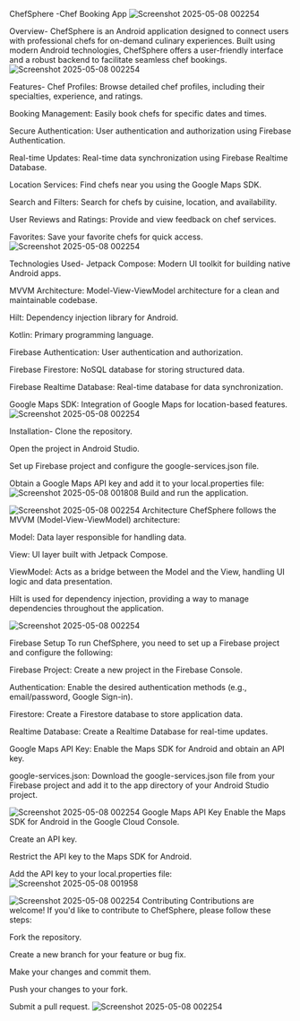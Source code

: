ChefSphere -Chef Booking App
![Screenshot 2025-05-08 002254](https://github.com/user-attachments/assets/3e1f8845-a4bd-4652-a6e2-78f2b33c1b02)


Overview-
ChefSphere is an Android application designed to connect users with professional chefs for on-demand culinary experiences. Built using modern Android technologies, ChefSphere offers a user-friendly interface and a robust backend to facilitate seamless chef bookings.
![Screenshot 2025-05-08 002254](https://github.com/user-attachments/assets/f312cdac-5c2f-4df9-9616-6ec9383e988a)

Features-
Chef Profiles: Browse detailed chef profiles, including their specialties, experience, and ratings.

Booking Management: Easily book chefs for specific dates and times.

Secure Authentication: User authentication and authorization using Firebase Authentication.

Real-time Updates: Real-time data synchronization using Firebase Realtime Database.

Location Services: Find chefs near you using the Google Maps SDK.

Search and Filters: Search for chefs by cuisine, location, and availability.

User Reviews and Ratings: Provide and view feedback on chef services.

Favorites: Save your favorite chefs for quick access.
![Screenshot 2025-05-08 002254](https://github.com/user-attachments/assets/3e1f8845-a4bd-4652-a6e2-78f2b33c1b02)



Technologies Used-
Jetpack Compose: Modern UI toolkit for building native Android apps.

MVVM Architecture: Model-View-ViewModel architecture for a clean and maintainable codebase.

Hilt: Dependency injection library for Android.

Kotlin: Primary programming language.

Firebase Authentication: User authentication and authorization.

Firebase Firestore: NoSQL database for storing structured data.

Firebase Realtime Database: Real-time database for data synchronization.

Google Maps SDK: Integration of Google Maps for location-based features.
![Screenshot 2025-05-08 002254](https://github.com/user-attachments/assets/3e1f8845-a4bd-4652-a6e2-78f2b33c1b02)


Installation-
Clone the repository.

Open the project in Android Studio.

Set up Firebase project and configure the google-services.json file.

Obtain a Google Maps API key and add it to your local.properties file:
![Screenshot 2025-05-08 001808](https://github.com/user-attachments/assets/f1d4fcb7-963a-4501-8479-b0c964fe6c85)
Build and run the application.


![Screenshot 2025-05-08 002254](https://github.com/user-attachments/assets/3e1f8845-a4bd-4652-a6e2-78f2b33c1b02)
Architecture
ChefSphere follows the MVVM (Model-View-ViewModel) architecture:

Model: Data layer responsible for handling data.

View: UI layer built with Jetpack Compose.

ViewModel: Acts as a bridge between the Model and the View, handling UI logic and data presentation.

Hilt is used for dependency injection, providing a way to manage dependencies throughout the application.

![Screenshot 2025-05-08 002254](https://github.com/user-attachments/assets/3e1f8845-a4bd-4652-a6e2-78f2b33c1b02)

Firebase Setup
To run ChefSphere, you need to set up a Firebase project and configure the following:

Firebase Project: Create a new project in the Firebase Console.

Authentication: Enable the desired authentication methods (e.g., email/password, Google Sign-in).

Firestore: Create a Firestore database to store application data.

Realtime Database: Create a Realtime Database for real-time updates.

Google Maps API Key: Enable the Maps SDK for Android and obtain an API key.

google-services.json: Download the google-services.json file from your Firebase project and add it to the app directory of your Android Studio project.

![Screenshot 2025-05-08 002254](https://github.com/user-attachments/assets/3e1f8845-a4bd-4652-a6e2-78f2b33c1b02)
Google Maps API Key
Enable the Maps SDK for Android in the Google Cloud Console.

Create an API key.

Restrict the API key to the Maps SDK for Android.

Add the API key to your local.properties file:![Screenshot 2025-05-08 001958](https://github.com/user-attachments/assets/fbc6e508-4b16-41ca-a72a-1685c58b2883)

![Screenshot 2025-05-08 002254](https://github.com/user-attachments/assets/3e1f8845-a4bd-4652-a6e2-78f2b33c1b02)
Contributing
Contributions are welcome! If you'd like to contribute to ChefSphere, please follow these steps:

Fork the repository.

Create a new branch for your feature or bug fix.

Make your changes and commit them.

Push your changes to your fork.

Submit a pull request.
![Screenshot 2025-05-08 002254](https://github.com/user-attachments/assets/3e1f8845-a4bd-4652-a6e2-78f2b33c1b02)

